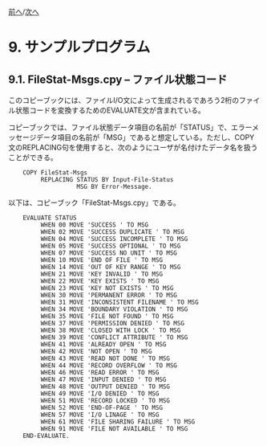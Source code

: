 <!--navi start-->
[前へ](8-3-1.md)/[次へ](9-2.md)
<!--navi end-->
# 9. サンプルプログラム

## 9.1. FileStat-Msgs.cpy – ファイル状態コード

このコピーブックには、ファイルI/O文によって生成されるであろう2桁のファイル状態コードを変換するためのEVALUATE文が含まれている。

コピーブックでは、ファイル状態データ項目の名前が「STATUS」で、エラーメッセージデータ項目の名前が「MSG」であると想定している。ただし、COPY文のREPLACING句を使用すると、次のようにユーザが名付けたデータ名を扱うことができる。

```
    COPY FileStat-Msgs
         REPLACING STATUS BY Input-File-Status
                   MSG BY Error-Message.
```

以下は、コピーブック「FileStat-Msgs.cpy」である。

```
    EVALUATE STATUS
         WHEN 00 MOVE 'SUCCESS ' TO MSG
         WHEN 02 MOVE 'SUCCESS DUPLICATE ' TO MSG
         WHEN 04 MOVE 'SUCCESS INCOMPLETE ' TO MSG
         WHEN 05 MOVE 'SUCCESS OPTIONAL ' TO MSG
         WHEN 07 MOVE 'SUCCESS NO UNIT ' TO MSG
         WHEN 10 MOVE 'END OF FILE ' TO MSG
         WHEN 14 MOVE 'OUT OF KEY RANGE ' TO MSG
         WHEN 21 MOVE 'KEY INVALID ' TO MSG
         WHEN 22 MOVE 'KEY EXISTS ' TO MSG
         WHEN 23 MOVE 'KEY NOT EXISTS ' TO MSG
         WHEN 30 MOVE 'PERMANENT ERROR ' TO MSG
         WHEN 31 MOVE 'INCONSISTENT FILENAME ' TO MSG
         WHEN 34 MOVE 'BOUNDARY VIOLATION ' TO MSG
         WHEN 35 MOVE 'FILE NOT FOUND ' TO MSG
         WHEN 37 MOVE 'PERMISSION DENIED ' TO MSG
         WHEN 38 MOVE 'CLOSED WITH LOCK ' TO MSG
         WHEN 39 MOVE 'CONFLICT ATTRIBUTE ' TO MSG
         WHEN 41 MOVE 'ALREADY OPEN ' TO MSG
         WHEN 42 MOVE 'NOT OPEN ' TO MSG
         WHEN 43 MOVE 'READ NOT DONE ' TO MSG
         WHEN 44 MOVE 'RECORD OVERFLOW ' TO MSG
         WHEN 46 MOVE 'READ ERROR ' TO MSG
         WHEN 47 MOVE 'INPUT DENIED ' TO MSG
         WHEN 48 MOVE 'OUTPUT DENIED ' TO MSG
         WHEN 49 MOVE 'I/O DENIED ' TO MSG
         WHEN 51 MOVE 'RECORD LOCKED ' TO MSG
         WHEN 52 MOVE 'END-OF-PAGE ' TO MSG
         WHEN 57 MOVE 'I/O LINAGE ' TO MSG
         WHEN 61 MOVE 'FILE SHARING FAILURE ' TO MSG
         WHEN 91 MOVE 'FILE NOT AVAILABLE ' TO MSG
    END-EVALUATE.
```
